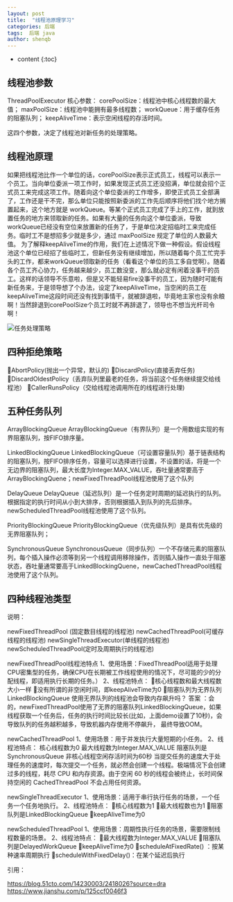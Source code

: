 ```yaml
---
layout: post
title:  "线程池原理学习"
categories: 后端
tags:  后端 java
author: shenqb
---
```


* content
{:toc}


## 线程池参数

ThreadPoolExecutor 核心参数：
corePoolSize：线程池中核心线程数的最大值；
maxPoolSize：线程池中能拥有最多线程数；
workQueue：用于缓存任务的阻塞队列；
keepAliveTime：表示空闲线程的存活时间。

这四个参数，决定了线程池对新任务的处理策略。

## 线程池原理

如果把线程池比作一个单位的话，corePoolSize表示正式员工，线程可以表示一个员工。当向单位委派一项工作时，如果发现正式员工还没招满，单位就会招个正式员工来完成这项工作。随着向这个单位委派的工作增多，即使正式员工全部满了，工作还是干不完，那么单位只能按照新委派的工作先后顺序将他们找个地方搁置起来，这个地方就是 workQueue。等某个正式员工完成了手上的工作，就到放置任务的地方来领取新的任务。如果有大量的任务向这个单位委派，导致 workQueue已经没有空位来放置新的任务了，于是单位决定招临时工来完成任务。临时工不是想招多少就是多少，通过 maxPoolSize 规定了单位的人数最大值。
为了解释keepAliveTime的作用，我们在上述情况下做一种假设。假设线程池这个单位已经招了些临时工，但新任务没有继续增加，所以随着每个员工忙完手头的工作，都来workQueue领取新的任务（看看这个单位的员工多自觉啊）。随着各个员工齐心协力，任务越来越少，员工数没变，那么就必定有闲着没事干的员工。这样的话领导不乐意啦，但是又不能轻易fire没事干的员工，因为随时可能有新任务来，于是领导想了个办法，设定了keepAliveTime，当空闲的员工在keepAliveTime这段时间还没有找到事情干，就被辞退啦，毕竟地主家也没有余粮啊！当然辞退到corePoolSize个员工时就不再辞退了，领导也不想当光杆司令啊！

![任务处理策略](你刚复制的图片路径)
##  四种拒绝策略

AbortPolicy(抛出一个异常，默认的)
DiscardPolicy(直接丢弃任务)
DiscardOldestPolicy（丢弃队列里最老的任务，将当前这个任务继续提交给线程池）
CallerRunsPolicy（交给线程池调用所在的线程进行处理)

##  五种任务队列

ArrayBlockingQueue
ArrayBlockingQueue（有界队列）是一个用数组实现的有界阻塞队列，按FIFO排序量。

LinkedBlockingQueue
LinkedBlockingQueue（可设置容量队列）基于链表结构的阻塞队列，按FIFO排序任务，容量可以选择进行设置，不设置的话，将是一个无边界的阻塞队列，最大长度为Integer.MAX_VALUE，吞吐量通常要高于ArrayBlockingQuene；newFixedThreadPool线程池使用了这个队列

DelayQueue
DelayQueue（延迟队列）是一个任务定时周期的延迟执行的队列。根据指定的执行时间从小到大排序，否则根据插入到队列的先后排序。newScheduledThreadPool线程池使用了这个队列。

PriorityBlockingQueue
PriorityBlockingQueue（优先级队列）是具有优先级的无界阻塞队列；

SynchronousQueue
SynchronousQueue（同步队列）一个不存储元素的阻塞队列，每个插入操作必须等到另一个线程调用移除操作，否则插入操作一直处于阻塞状态，吞吐量通常要高于LinkedBlockingQuene，newCachedThreadPool线程池使用了这个队列。

##  四种线程池类型
说明：  

newFixedThreadPool (固定数目线程的线程池)
newCachedThreadPool(可缓存线程的线程池)
newSingleThreadExecutor(单线程的线程池)
newScheduledThreadPool(定时及周期执行的线程池)

newFixedThreadPool线程池特点
1、使用场景：FixedThreadPool适用于处理CPU密集型的任务，确保CPU在长期被工作线程使用的情况下，尽可能的少的分配线程，即适用执行长期的任务。）
2、线程池特点：
核心线程数和最大线程数大小一样
没有所谓的非空闲时间，即keepAliveTime为0
阻塞队列为无界队列LinkedBlockingQueue
使用无界队列的线程池会导致内存飙升吗？
答案 ：会的，newFixedThreadPool使用了无界的阻塞队列LinkedBlockingQueue，如果线程获取一个任务后，任务的执行时间比较长(比如，上面demo设置了10秒)，会导致队列的任务越积越多，导致机器内存使用不停飙升， 最终导致OOM。

newCachedThreadPool
1、使用场景：用于并发执行大量短期的小任务。
2、线程池特点：
核心线程数为0
最大线程数为Integer.MAX_VALUE
阻塞队列是SynchronousQueue
非核心线程空闲存活时间为60秒
当提交任务的速度大于处理任务的速度时，每次提交一个任务，就必然会创建一个线程。极端情况下会创建过多的线程，耗尽 CPU 和内存资源。由于空闲 60 秒的线程会被终止，长时间保持空闲的 CachedThreadPool 不会占用任何资源。

newSingleThreadExecutor
1、使用场景：适用于串行执行任务的场景，一个任务一个任务地执行。
2、线程池特点：
核心线程数为1
最大线程数也为1
阻塞队列是LinkedBlockingQueue
keepAliveTime为0

newScheduledThreadPool
1、使用场景：周期性执行任务的场景，需要限制线程数量的场景。
2、线程池特点：
最大线程数为Integer.MAX_VALUE
阻塞队列是DelayedWorkQueue
keepAliveTime为0
scheduleAtFixedRate() ：按某种速率周期执行
scheduleWithFixedDelay()：在某个延迟后执行


引用：

https://blog.51cto.com/14230003/2418026?source=dra
https://www.jianshu.com/p/125ccf0046f3








